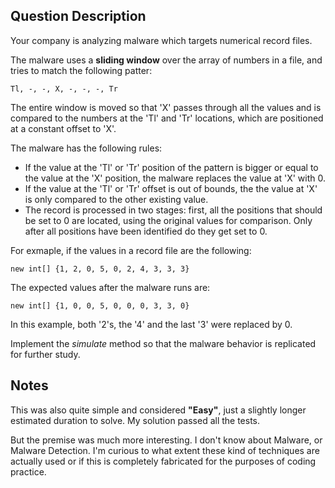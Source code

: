 ## Question Description

Your company is analyzing malware which targets numerical record files.

The malware uses a **sliding window** over the array of numbers in a file, and tries to match the following patter:
```
Tl, -, -, X, -, -, -, Tr
```
The entire window is moved so that 'X' passes through all the values and is compared to the numbers at the 'Tl' and 'Tr' locations, which are positioned at a constant offset to 'X'.

The malware has the following rules:
- If the value at the 'Tl' or 'Tr' position of the pattern is bigger or equal to the value at the 'X' position, the malware replaces the value at 'X' with 0.
- If the value at the 'Tl' or 'Tr' offset is out of bounds, the the value at 'X' is only compared to the other existing value.
- The record is processed in two stages: first, all the positions that should be set to 0 are located, using the original values for comparison. Only after all positions have been identified do they get set to 0.

For exmaple, if the values in a record file are the following:
```
new int[] {1, 2, 0, 5, 0, 2, 4, 3, 3, 3}
```
The expected values after the malware runs are:
```
new int[] {1, 0, 0, 5, 0, 0, 0, 3, 3, 0}
```
In this example, both '2's, the '4' and the last '3' were replaced by 0.

Implement the _simulate_ method so that the malware behavior is replicated for further study.

## Notes

This was also quite simple and considered **"Easy"**, just a slightly longer estimated duration to solve. My solution passed all the tests.

But the premise was much more interesting. I don't know about Malware, or Malware Detection. I'm curious to what extent these kind of techniques are actually used or if this is completely fabricated for the purposes of coding practice.